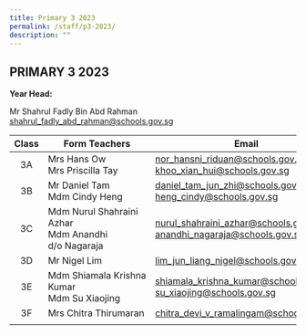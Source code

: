 ```yaml
---
title: Primary 3 2023
permalink: /staff/p3-2023/
description: ""
---
```

## PRIMARY 3 2023

**Year Head:** 

Mr Shahrul Fadly Bin Abd Rahman<br>[shahrul_fadly_abd_rahman@schools.gov.sg](mailto:shahrul_fadly_abd_rahman@schools.gov.sg)

| Class  | Form Teachers  | Email  |
|:-:|---|---|
| 3A  | Mrs Hans Ow<br>Mrs Priscilla Tay  | [nor\_hansni\_riduan@schools.gov.sg](mailto:nor_hansni_riduan@schools.gov.sg)   <br>[khoo\_xian\_hui@schools.gov.sg](mailto:khoo_xian_hui@schools.gov.sg)  |
| 3B  | Mr Daniel Tam<br>Mdm Cindy Heng  | [daniel\_tam\_jun\_zhi@schools.gov.sg](mailto:daniel_tam_jun_zhi@schools.gov.sg)   <br>[heng\_cindy@schools.gov.sg](mailto:heng_cindy@schools.gov.sg)  |
| 3C  | Mdm Nurul Shahraini Azhar<br>Mdm Anandhi d/o Nagaraja  | [nurul\_shahraini\_azhar@schools.gov.sg](mailto:nurul_shahraini_azhar@schools.gov.sg)  <br>[anandhi\_nagaraja@schools.gov.sg](mailto:anandhi_nagaraja@schools.gov.sg)  |
| 3D  | Mr Nigel Lim  | [lim\_jun\_liang\_nigel@schools.gov.sg](mailto:lim_jun_liang_nigel@schools.gov.sg)  |
| 3E  | Mdm Shiamala Krishna Kumar<br>Mdm Su Xiaojing  | [shiamala\_krishna\_kumar@schools.gov.sg](mailto:shiamala_krishna_kumar@schools.gov.sg)   <br>[su\_xiaojing@schools.gov.sg](mailto:su_xiaojing@schools.gov.sg)  |
| 3F  | Mrs Chitra Thirumaran  | [chitra\_devi\_v\_ramalingam@schools.gov.sg](mailto:chitra_devi_v_ramalingam@schools.gov.sg)  |
|   |   |   |